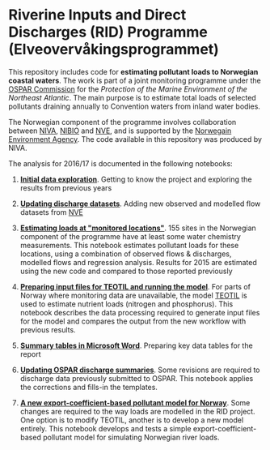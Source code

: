 # Riverine Inputs and Direct Discharges (RID) Programme (Elveovervåkingsprogrammet)

This repository includes code for **estimating pollutant loads to Norwegian coastal waters**. The work is part of a joint  monitoring programme under the [OSPAR Commission](https://www.ospar.org/) for the *Protection of the Marine Environment of the Northeast Atlantic*. The main purpose is to estimate total loads of selected pollutants draining annually to Convention waters from inland water bodies.

The Norwegian component of the programme involves collaboration between [NIVA](http://www.niva.no/), [NIBIO](http://www.nibio.no/) and [NVE](https://www.nve.no/), and is supported by the [Norwegain Environment Agency](http://www.miljodirektoratet.no/en/). The code available in this repository was produced by NIVA.

The analysis for 2016/17 is documented in the following notebooks:

 1. **[Initial data exploration](http://nbviewer.jupyter.org/github/JamesSample/rid/blob/master/notebooks/rid_data_exploration.ipynb)**. Getting to know the project and exploring the results from previous years
 
 2. **[Updating discharge datasets](http://nbviewer.jupyter.org/github/JamesSample/rid/blob/master/notebooks/update_flow_datasets.ipynb)**. Adding new observed and modelled flow datasets from [NVE](https://www.nve.no/)
 
 3. **[Estimating loads at "monitored locations"](http://nbviewer.jupyter.org/github/JamesSample/rid/blob/master/notebooks/estimate_loads.ipynb)**. 155 sites in the Norwegian component of the programme have at least some water chemistry measurements. This notebook estimates pollutant loads for these locations, using a combination of observed flows & discharges, modelled flows and regression analysis. Results for 2015 are estimated using the new code and compared to those reported previously

 4. **[Preparing input files for TEOTIL and running the model](http://nbviewer.jupyter.org/github/JamesSample/rid/blob/master/notebooks/prepare_teotil_inputs.ipynb)**. For parts of Norway where monitoring data are unavailable, the model [TEOTIL](https://brage.bibsys.no/xmlui/handle/11250/214825) is used to estimate nutrient loads (nitrogen and phosphorus). This notebook describes the data processing required to generate input files for the model and compares the output from the new workflow with previous results.
 
 5. **[Summary tables in Microsoft Word](http://nbviewer.jupyter.org/github/JamesSample/rid/blob/master/notebooks/word_data_tables.ipynb)**. Preparing key data tables for the report

 6. **[Updating OSPAR discharge summaries](http://nbviewer.jupyter.org/github/JamesSample/rid/blob/master/notebooks/recalculate_ospar_flows.ipynb)**. Some revisions are required to discharge data previously submitted to OSPAR. This notebook applies the corrections and fills-in the templates.
 
 7. **[A new export-coefficient-based pollutant model for Norway](http://nbviewer.jupyter.org/github/JamesSample/rid/blob/master/notebooks/nope_model.ipynb)**. Some changes are required to the way loads are modelled in the RID project. One option is to modify TEOTIL, another is to develop a new model entirely. This notebook develops and tests a simple export-coefficient-based pollutant model for simulating Norwegian river loads. 
